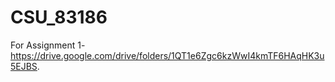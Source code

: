 # CSU_83186
For Assignment
1- https://drive.google.com/drive/folders/1QT1e6Zgc6kzWwI4kmTF6HAqHK3u5EJBS.

